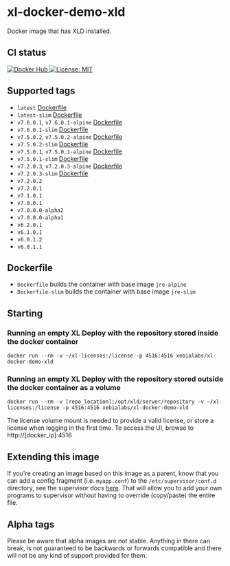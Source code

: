 # xl-docker-demo-xld

Docker image that has XLD installed.

## CI status

[![Docker Hub][xl-docker-demo-xld-docker-hub-image] ][xl-docker-demo-xld-docker-hub-url]
[![License: MIT][xl-docker-demo-xld-license-image] ][xl-docker-demo-xld-license-url]


[xl-docker-demo-xld-docker-hub-image]: https://img.shields.io/badge/docker-ready-blue.svg
[xl-docker-demo-xld-docker-hub-url]: https://registry.hub.docker.com/u/xebialabs/xl-docker-demo-xld/
[xl-docker-demo-xld-license-image]: https://img.shields.io/badge/License-MIT-yellow.svg
[xl-docker-demo-xld-license-url]: https://opensource.org/licenses/MIT



## Supported tags

+ `latest` [Dockerfile](https://github.com/xebialabs-community/xl-docker-demo-xld/blob/master/Dockerfile)
+ `latest-slim` [Dockerfile](https://github.com/xebialabs-community/xl-docker-demo-xld/blob/master/Dockerfile-slim)
+ `v7.6.0.1`, `v7.6.0.1-alpine` [Dockerfile](https://github.com/xebialabs-community/xl-docker-demo-xld/blob/v7.6.0.1/Dockerfile)
+ `v7.6.0.1-slim` [Dockerfile](https://github.com/xebialabs-community/xl-docker-demo-xld/blob/v7.6.0.1/Dockerfile-slim)
+ `v7.5.0.2`, `v7.5.0.2-alpine` [Dockerfile](https://github.com/xebialabs-community/xl-docker-demo-xld/blob/v7.5.0.2/Dockerfile)
+ `v7.5.0.2-slim` [Dockerfile](https://github.com/xebialabs-community/xl-docker-demo-xld/blob/v7.5.0.2/Dockerfile-slim)
+ `v7.5.0.1`, `v7.5.0.1-alpine` [Dockerfile](https://github.com/xebialabs-community/xl-docker-demo-xld/blob/v7.5.0.1/Dockerfile)
+ `v7.5.0.1-slim` [Dockerfile](https://github.com/xebialabs-community/xl-docker-demo-xld/blob/v7.5.0.1/Dockerfile-slim)
+ `v7.2.0.3`, `v7.2.0.3-alpine` [Dockerfile](https://github.com/xebialabs-community/xl-docker-demo-xld/blob/v7.2.0.3/Dockerfile)
+ `v7.2.0.3-slim` [Dockerfile](https://github.com/xebialabs-community/xl-docker-demo-xld/blob/v7.2.0.3/Dockerfile-slim)
+ `v7.2.0.2`
+ `v7.2.0.1`
+ `v7.1.0.1`
+ `v7.0.0.1`
+ `v7.0.0.0-alpha2`
+ `v7.0.0.0-alpha1`
+ `v6.2.0.1`
+ `v6.1.0.1`
+ `v6.0.1.2`
+ `v6.0.1.1`

## Dockerfile
+ `Dockerfile` builds the container with base image `jre-alpine`
+ `Dockerfile-slim` builds the container with base image `jre-slim`

## Starting

### Running an empty XL Deploy with the repository stored inside the docker container

```
docker run --rm -v ~/xl-licenses:/license -p 4516:4516 xebialabs/xl-docker-demo-xld
```

### Running an empty XL Deploy with the repository stored outside the docker container as a volume

```
docker run --rm -v [repo_location]:/opt/xld/server/repository -v ~/xl-licenses:/license -p 4516:4516 xebialabs/xl-docker-demo-xld
```

The license volume mount is needed to provide a valid license, or store a license when logging in the first time. To access the UI, browse to http://[docker_ip]:4516

## Extending this image

If you're creating an image based on this image as a parent, know that you can add a config fragment (i.e. `myapp.conf`) to the `/etc/supervisor/conf.d` directory, see the supervisor docs [here](http://supervisord.org/configuration.html#include-section-settings). That will allow you to add your own programs to supervisor without having to override (copy/paste) the entire file.

## Alpha tags
Please be aware that alpha images are not stable. Anything in there can break, is not guaranteed to be backwards or forwards compatible and there will not be any kind of support provided for them.
